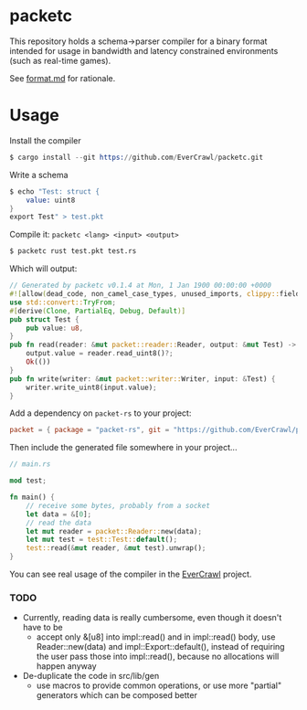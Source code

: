 # packetc

This repository holds a schema->parser compiler for a binary format intended for usage in bandwidth and latency constrained environments (such as real-time games).

See [format.md](format.md) for rationale.

# Usage

Install the compiler

```s
$ cargo install --git https://github.com/EverCrawl/packetc.git
```

Write a schema

```s
$ echo "Test: struct {
    value: uint8
}
export Test" > test.pkt
```

Compile it: `packetc <lang> <input> <output>`

```s
$ packetc rust test.pkt test.rs
```

Which will output:

```rust
// Generated by packetc v0.1.4 at Mon, 1 Jan 1900 00:00:00 +0000
#![allow(dead_code, non_camel_case_types, unused_imports, clippy::field_reassign_with_default)]
use std::convert::TryFrom;
#[derive(Clone, PartialEq, Debug, Default)]
pub struct Test {
    pub value: u8,
}
pub fn read(reader: &mut packet::reader::Reader, output: &mut Test) -> Result<(), packet::Error> {
    output.value = reader.read_uint8()?;
    Ok(())
}
pub fn write(writer: &mut packet::writer::Writer, input: &Test) {
    writer.write_uint8(input.value);
}
```

Add a dependency on `packet-rs` to your project:

```toml
packet = { package = "packet-rs", git = "https://github.com/EverCrawl/packet-rs.git" }
```

Then include the generated file somewhere in your project...

```rust
// main.rs

mod test;

fn main() {
    // receive some bytes, probably from a socket
    let data = &[0];
    // read the data
    let mut reader = packet::Reader::new(data);
    let mut test = test::Test::default();
    test::read(&mut reader, &mut test).unwrap();
}
```

You can see real usage of the compiler in the [EverCrawl](https://github.com/EverCrawl) project.


### TODO

- Currently, reading data is really cumbersome, even though it doesn't have to be
  - accept only &[u8] into impl::read() and in impl::read() body, use Reader::new(data) and impl::Export::default(), instead of requiring the user pass those into impl::read(), because no allocations will happen anyway
- De-duplicate the code in src/lib/gen 
  - use macros to provide common operations, or use more "partial" generators which can be composed better